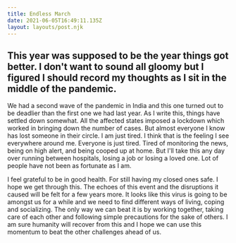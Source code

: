 ```yaml
---
title: Endless March
date: 2021-06-05T16:49:11.135Z
layout: layouts/post.njk
---
```

This year was supposed to be the year things got better. I don't want to sound all gloomy but I figured I should record my thoughts as I sit in the middle of the pandemic. 
---
We had a second wave of the pandemic in India and this one turned out to be deadlier than the first one we had last year. As I write this, things have settled down somewhat. All the affected states imposed a lockdown which worked in bringing down the number of cases. But almost everyone I know has lost someone in their circle. I am just tired. I think that is the feeling I see everywhere around me. Everyone is just tired. Tired of monitoring the news, being on high alert, and being cooped up at home. But I'll take this any day over running between hospitals, losing a job or losing a loved one. Lot of people have not been as fortunate as I am.

I feel grateful to be in good health. For still having my closed ones safe. I hope we get through this. The echoes of this event and the disruptions it caused will be felt for a few years more. It looks like this virus is going to be amongst us for a while and we need to find different ways of living, coping and socializing. The only way we can beat it is by working together, taking care of each other and following simple precautions for the sake of others. I am sure humanity will recover from this and I hope we can use this momentum to beat the other challenges ahead of us.